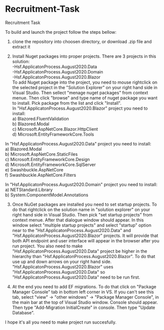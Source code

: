 # Recruitment-Task
Recruitment Task

To build and launch the project follow the steps bellow:
1) clone the repository into choosen directory, or download .zip file and extract it

2) Install Nuget packages into proper projects. There are 3 projects in this solution:\
  -Hsf.ApplicatonProcess.August2020.Data \
  -Hsf.ApplicatonProcess.August2020.Domain\
  -Hsf.ApplicatonProcess.August2020.Blazor\
  To add Nuget package into the project, you need to mouse rightclick on the selected project in the "Solution Explorer" on your right hand side in Visual Studio. Then sellect "menage nuget packages" from context menue. Then click "browse" and type name of nuget package you want to install. Pick package from the list and click "Install".\
  In "Hsf.ApplicatonProcess.August2020.Blazor" project you need to install:\
  a) Blazored.FluentValidation\
  b) Blazored.Modal\
  c) Microsoft.AspNetCore.Blazor.HttpClient\
  d) Microsoft.EntityFrameworkCore.Tools
  
  In "Hsf.ApplicatonProcess.August2020.Data" project you need to install:\
  a) Blazored.Modal\
  b) Microsoft.AspNetCore.StaticFiles\
  c) Microsoft.EntityFrameworkCore.Design\
  d) Microsoft.EntityFrameworkCore.SqlServer\
  e) Swashbuckle.AspNetCore\
  f) Swashbuckle.AspNetCore.Filters
  
  In "Hsf.ApplicatonProcess.August2020.Domain" project you need to install:\
  a) NETStandard.Library\
  b) System.ComponentModel.Annotations
  
3) Once NuGet packages are installed you need to set startup projects. To do that rightclick on the solution name in "solution explorer" on your right hand side in Visual Studio. Then pick "set startup projects" from context menue. After that dialogue window should appear. In this window select "multiple startup projects" and select "startup" option near to the "Hsf.ApplicatonProcess.August2020.Data" and "Hsf.ApplicatonProcess.August2020.Blazor" projects. It will provide that both API endpoint and user interface will appear in the browser after you run project. You also need to make "Hsf.ApplicatonProcess.August2020.Data" project be higher in the hierarchy than "Hsf.ApplicatonProcess.August2020.Blazor". To do that use up and down arrows on your right hand side. "Hsf.ApplicatonProcess.August2020.Blazor" uses "Hsf.ApplicatonProcess.August2020.Data" so "Hsf.ApplicatonProcess.August2020.Data" need to be run first.

4) At the end you need to add EF migrations. To do that click on "Package Manager Console" tab in bottom left corner in VS. If you can't see this tab, select "view" -> "other windows" -> "Package Manager Console", in the main bar at the top of Visual Studio window. Console should appear. Then type "Add-Migration InitialCreate" in console. Then type "Update Database". 

I hope it's all you need to make project run succesfully.
